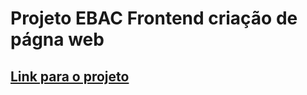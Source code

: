 # Projeto EBAC Frontend criação de págna web

## [Link para o projeto](https://the-beatles-webpage.vercel.app/)